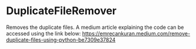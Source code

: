# DuplicateFileRemover
Removes the duplicate files. A medium article explaining the code can be accessed using the link below:
https://emrecankuran.medium.com/remove-duplicate-files-using-python-be7309e37824
